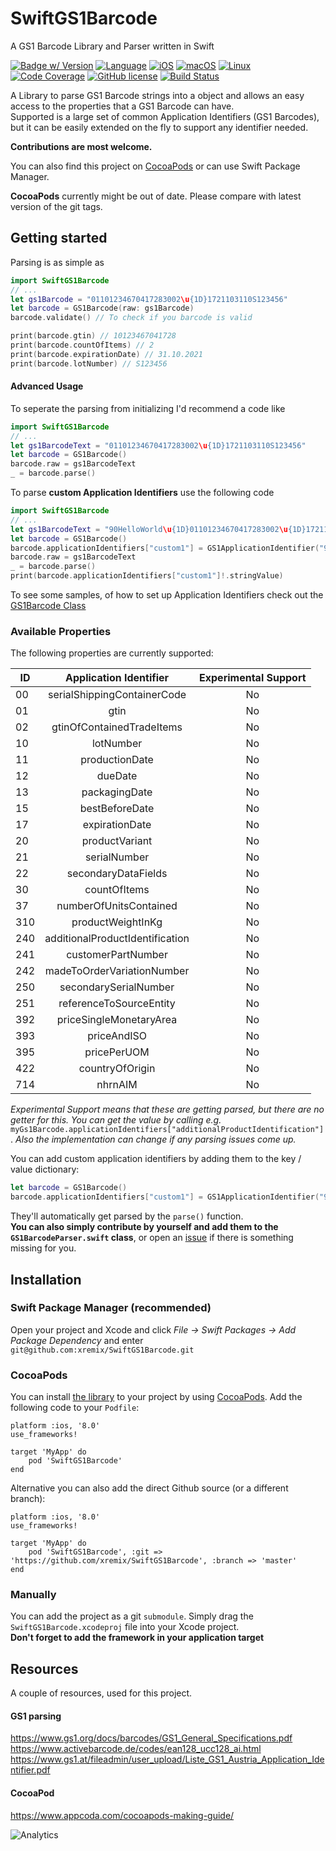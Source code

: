 # SwiftGS1Barcode
A GS1 Barcode Library and Parser written in Swift

[![Badge w/ Version](https://cocoapod-badges.herokuapp.com/v/SwiftGS1Barcode/badge.png)](https://cocoadocs.org/docsets/SwiftGS1Barcode)
[![Language](https://img.shields.io/badge/language-swift%205-1b7cb9.svg)](https://img.shields.io/badge/language-swift%205-1b7cb9.svg)
[![iOS](https://img.shields.io/badge/iOS-8.0%2B-1b7cb9.svg)](https://img.shields.io/badge/iOS-9.0%2B-1b7cb9.svg)
[![macOS](https://img.shields.io/badge/macOS-Yes-1b7cb9.svg)](https://img.shields.io/badge/iOS-9.0%2B-1b7cb9.svg)
[![Linux](https://img.shields.io/badge/Linux-Yes-1b7cb9.svg)](https://img.shields.io/badge/iOS-9.0%2B-1b7cb9.svg)
[![Code Coverage](https://img.shields.io/badge/Code%20Coverage-97%25-green.svg)](https://img.shields.io/badge/Code%20Coverage-97%25-green.svg)
[![GitHub license](https://img.shields.io/badge/license-MIT-blue.svg)](https://raw.githubusercontent.com/xremix/SwiftGS1Barcode/master/LICENSE)
[![Build Status](https://travis-ci.org/xremix/SwiftGS1Barcode.svg?branch=master)](https://travis-ci.org/xremix/SwiftGS1Barcode)

A Library to parse GS1 Barcode strings into a object and allows an easy access to the properties that a GS1 Barcode can have.  
Supported is a large set of common Application Identifiers (GS1 Barcodes), but it can be easily extended on the fly to support any identifier needed.

**Contributions are most welcome.**

You can also find this project on [CocoaPods](https://cocoapods.org/pods/SwiftGS1Barcode) or can use Swift Package Manager.

**CocoaPods** currently might be out of date. Please compare with latest version of the git tags.

## Getting started
Parsing is as simple as

```Swift
import SwiftGS1Barcode
// ...
let gs1Barcode = "01101234670417283002\u{1D}1721103110S123456"
let barcode = GS1Barcode(raw: gs1Barcode)
barcode.validate() // To check if you barcode is valid

print(barcode.gtin) // 10123467041728
print(barcode.countOfItems) // 2
print(barcode.expirationDate) // 31.10.2021
print(barcode.lotNumber) // S123456
```
#### Advanced Usage

To seperate the parsing from initializing I'd recommend a code like

```Swift
import SwiftGS1Barcode
// ...
let gs1BarcodeText = "01101234670417283002\u{1D}1721103110S123456"
let barcode = GS1Barcode()
barcode.raw = gs1BarcodeText
_ = barcode.parse()
```

To parse **custom Application Identifiers** use the following code

```Swift
import SwiftGS1Barcode
// ...
let gs1BarcodeText = "90HelloWorld\u{1D}01101234670417283002\u{1D}1721103110S123456"
let barcode = GS1Barcode()
barcode.applicationIdentifiers["custom1"] = GS1ApplicationIdentifier("90", length: 30, type: .String, dynamicLength: true)
barcode.raw = gs1BarcodeText
_ = barcode.parse()
print(barcode.applicationIdentifiers["custom1"]!.stringValue)
```
To see some samples, of how to set up Application Identifiers check out the [GS1Barcode Class](https://github.com/xremix/SwiftGS1Barcode/blob/master/SwiftGS1Barcode/GS1Barcode.swift#L19)

### Available Properties
The following properties are currently supported:


| ID | Application Identifier | Experimental Support |
|----|:-------------:|:-------------:|
| 00 | serialShippingContainerCode | No |
| 01 | gtin | No |
| 02 | gtinOfContainedTradeItems | No |
| 10 | lotNumber | No |
| 11 | productionDate | No |
| 12 | dueDate | No |
| 13 | packagingDate | No |
| 15 | bestBeforeDate | No |
| 17 | expirationDate | No |
| 20 | productVariant | No |
| 21 | serialNumber | No |
| 22 | secondaryDataFields | No |
| 30 | countOfItems | No |
| 37 | numberOfUnitsContained | No |
| 310 | productWeightInKg | No |
| 240 | additionalProductIdentification | No |
| 241 | customerPartNumber | No |
| 242 | madeToOrderVariationNumber | No |
| 250 | secondarySerialNumber | No |
| 251 | referenceToSourceEntity | No |
| 392 | priceSingleMonetaryArea | No |
| 393 | priceAndISO | No |
| 395 | pricePerUOM | No |
| 422 | countryOfOrigin | No |
| 714 | nhrnAIM | No |


*Experimental Support means that these are getting parsed, but there are no getter for this. You can get the value by calling e.g.* `myGs1Barcode.applicationIdentifiers["additionalProductIdentification"]`. *Also the implementation can change if any parsing issues come up.*

You can add custom application identifiers by adding them to the key / value dictionary:
```Swift
let barcode = GS1Barcode()
barcode.applicationIdentifiers["custom1"] = GS1ApplicationIdentifier("90", length: 30, type: .String, dynamicLength: true)
```
They'll automatically get parsed by the `parse()` function.  
**You can also simply contribute by yourself and add them to the `GS1BarcodeParser.swift` class**, or open an [issue](https://github.com/xremix/SwiftGS1Barcode/issues/new) if there is something missing for you.

## Installation

### Swift Package Manager (recommended)

Open your project and Xcode and click *File -> Swift Packages -> Add Package Dependency* and enter `git@github.com:xremix/SwiftGS1Barcode.git`

### CocoaPods
You can install [the library](https://cocoapods.org/pods/SwiftGS1Barcode) to your project by using [CocoaPods](https://cocoapods.org). Add the following code to your `Podfile`:
```
platform :ios, '8.0'
use_frameworks!

target 'MyApp' do
	pod 'SwiftGS1Barcode'
end
```
Alternative you can also add the direct Github source (or a different branch):
```
platform :ios, '8.0'
use_frameworks!

target 'MyApp' do
	pod 'SwiftGS1Barcode', :git => 'https://github.com/xremix/SwiftGS1Barcode', :branch => 'master'
end
```

### Manually
You can add the project as a git `submodule`. Simply drag the `SwiftGS1Barcode.xcodeproj` file into your Xcode project.  
**Don't forget to add the framework in your application target**

## Resources
A couple of resources, used for this project.

#### GS1 parsing
https://www.gs1.org/docs/barcodes/GS1_General_Specifications.pdf
https://www.activebarcode.de/codes/ean128_ucc128_ai.html
https://www.gs1.at/fileadmin/user_upload/Liste_GS1_Austria_Application_Identifier.pdf

#### CocoaPod
https://www.appcoda.com/cocoapods-making-guide/


![Analytics](https://ga-beacon.appspot.com/UA-40522413-9/SwiftGS1Barcode/readme?pixel)
